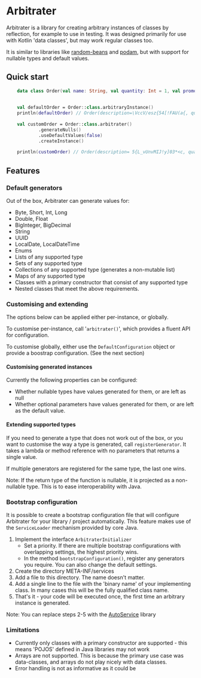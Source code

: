 # Arbitrater

Arbitrater is a library for creating arbitrary instances of classes by reflection,
for example to use in testing. It was designed primarily for use with Kotlin 'data classes', 
but may work regular classes too.

It is similar to libraries like [random-beans](https://github.com/benas/random-beans) and
[podam](https://devopsfolks.github.io/podam/), but with support for nullable types and default values. 

## Quick start

```kotlin
    data class Order(val name: String, val quantity: Int = 1, val promotionCode: String?)
    
       
    val defaultOrder = Order::class.arbitraryInstance()
    println(defaultOrder) // Order(description=\VccV/esz{54[!FAU(a{, quantity=1, promotionCode=5b$`i1AsT54t[Hwf%W*&)    
    
    val customOrder = Order::class.arbitrater()
            .generateNulls()
            .useDefaultValues(false)
            .createInstance()    
            
    println(customOrder) // Order(description= 5{L_vUnvMIJ!y]03*<c, quantity=513355083, promotionCode=null) 
```

## Features

### Default generators

Out of the box, Arbitrater can generate values for:
* Byte, Short, Int, Long
* Double, Float
* BigInteger, BigDecimal
* String
* UUID
* LocalDate, LocalDateTime
* Enums
* Lists of any supported type
* Sets of any supported type
* Collections of any supported type (generates a non-mutable list)
* Maps of any supported type
* Classes with a primary constructor that consist of any supported type
* Nested classes that meet the above requirements. 

### Customising and extending

The options below can be applied either per-instance, or globally.

To customise per-instance, call '`arbitrater()`', which provides a fluent API for configuration.

To customise globally, either use the `DefaultConfiguration` object or provide a boostrap configuration. (See the next section) 

#### Customising generated instances

Currently the following properties can be configured:
* Whether nullable types have values generated for them, or are left as null
* Whether optional parameters have values generated for them, or are left as the default value. 

#### Extending supported types

If you need to generate a type that does not work out of the box, or you want to customise the way a type is generated, 
call `registerGenerator`. It takes a lambda or method reference with no parameters that returns a single value.

If multiple generators are registered for the same type, the last one wins. 

Note: If the return type of the function is nullable, it is projected as a non-nullable type. 
This is to ease interoperability with Java.

 
### Bootstrap configuration

It is possible to create a bootstrap configuration file that will configure Arbitrater for your library / project automatically. This feature makes use of the `ServiceLoader` mechanism provided by core Java.

1. Implement the interface `ArbitraterInitializer`
   * Set a priority. If there are multiple bootstrap configurations with overlapping settings, the highest priority wins.
   * In the method `bootstrapConfiguration()`, register any generators you require. You can also change the default settings.
2. Create the directory META-INF/services
3. Add a file to this directory. The name doesn't matter. 
4. Add a single line to the file with the 'binary name' of your implementing class. In many cases this will be the fully qualified class name.
5. That's it - your code will be executed once, the first time an arbitrary instance is generated.  

Note: You can replace steps 2-5 with the [AutoService](https://github.com/google/auto/tree/master/service) library

### Limitations

* Currently only classes with a primary constructor are supported - this means 'POJOS' defined in Java libraries may not work
* Arrays are not supported. This is because the primary use case was data-classes, and arrays do not play nicely with data classes.
* Error handling is not as informative as it could be 